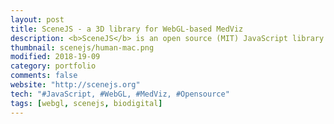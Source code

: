 ```yaml
---
layout: post
title: SceneJS - a 3D library for WebGL-based MedViz
description: <b>SceneJS</b> is an open source (MIT) JavaScript library I created for WebGL-based 3D visualization in the browser.<br><br>An extensively-modified private version of SceneJS now powers the <b>BioDigital Human</b>, the leading Web-based 3D platform for the exploration of anatomy, medical conditions and treatments.
thumbnail: scenejs/human-mac.png
modified: 2018-19-09
category: portfolio
comments: false
website: "http://scenejs.org"
tech: "#JavaScript, #WebGL, #MedViz, #Opensource"
tags: [webgl, scenejs, biodigital]
---
```


